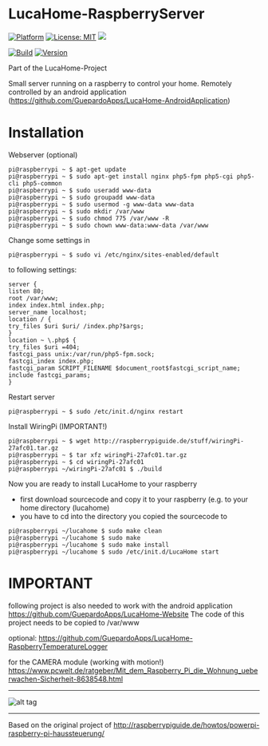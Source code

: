 # LucaHome-RaspberryServer

[![Platform](https://img.shields.io/badge/platform-Raspberry-blue.svg)](https://www.raspberrypi.org/)
[![License: MIT](https://img.shields.io/badge/License-MIT-blue.svg)](https://opensource.org/licenses/MIT)
<a target="_blank" href="https://www.paypal.me/GuepardoApps" title="Donate using PayPal"><img src="https://img.shields.io/badge/paypal-donate-blue.svg" /></a>

[![Build](https://img.shields.io/badge/build-passing-green.svg)](https://github.com/Gu3pardo/LucaHome-RaspberryServer)
[![Version](https://img.shields.io/badge/version-v4.0.0.170716-blue.svg)](https://github.com/Gu3pardo/LucaHome-RaspberryServer)

Part of the LucaHome-Project

Small server running on a raspberry to control your home.
Remotely controlled by an android application (https://github.com/GuepardoApps/LucaHome-AndroidApplication)

# Installation

Webserver (optional)
```
pi@raspberrypi ~ $ apt-get update
pi@raspberrypi ~ $ sudo apt-get install nginx php5-fpm php5-cgi php5-cli php5-common
pi@raspberrypi ~ $ sudo useradd www-data
pi@raspberrypi ~ $ sudo groupadd www-data
pi@raspberrypi ~ $ sudo usermod -g www-data www-data
pi@raspberrypi ~ $ sudo mkdir /var/www
pi@raspberrypi ~ $ sudo chmod 775 /var/www -R
pi@raspberrypi ~ $ sudo chown www-data:www-data /var/www 
```

Change some settings in
```
pi@raspberrypi ~ $ sudo vi /etc/nginx/sites-enabled/default 
```
to following settings:
```
server {
listen 80;
root /var/www;
index index.html index.php;
server_name localhost;
location / {
try_files $uri $uri/ /index.php?$args;
}
location ~ \.php$ {
try_files $uri =404;
fastcgi_pass unix:/var/run/php5-fpm.sock;
fastcgi_index index.php;
fastcgi_param SCRIPT_FILENAME $document_root$fastcgi_script_name;
include fastcgi_params;
} 
```
Restart server
```
pi@raspberrypi ~ $ sudo /etc/init.d/nginx restart 
```

Install WiringPi (IMPORTANT!)
```
pi@raspberrypi ~ $ wget http://raspberrypiguide.de/stuff/wiringPi-27afc01.tar.gz
pi@raspberrypi ~ $ tar xfz wiringPi-27afc01.tar.gz
pi@raspberrypi ~ $ cd wiringPi-27afc01
pi@raspberrypi ~/wiringPi-27afc01 $ ./build 
```

Now you are ready to install LucaHome to your raspberry
- first download sourcecode and copy it to your raspberry (e.g. to your home directory (lucahome)
- you have to cd into the directory you copied the sourcecode to
```
pi@raspberrypi ~/lucahome $ sudo make clean
pi@raspberrypi ~/lucahome $ sudo make
pi@raspberrypi ~/lucahome $ sudo make install
pi@raspberrypi ~/lucahome $ sudo /etc/init.d/LucaHome start 
```

# IMPORTANT

following project is also needed to work with the android application
https://github.com/GuepardoApps/LucaHome-Website
The code of this project needs to be copied to /var/www

optional:
https://github.com/GuepardoApps/LucaHome-RaspberryTemperatureLogger

for the CAMERA module (working with motion!)
https://www.pcwelt.de/ratgeber/Mit_dem_Raspberry_Pi_die_Wohnung_ueberwachen-Sicherheit-8638548.html

---

![alt tag](https://github.com/GuepardoApps/LucaHome-RaspberryServer/blob/master/screenshots/img001.png)

---

Based on the original project of http://raspberrypiguide.de/howtos/powerpi-raspberry-pi-haussteuerung/
